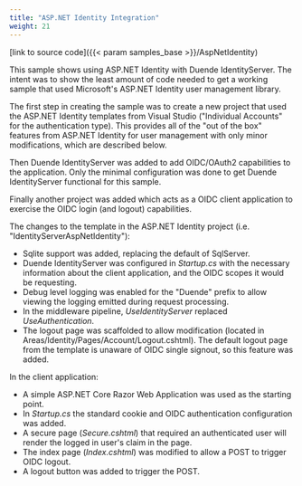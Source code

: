 ```yaml
---
title: "ASP.NET Identity Integration"
weight: 21
---
```


[link to source code]({{< param samples_base >}}/AspNetIdentity)

This sample shows using ASP.NET Identity with Duende IdentityServer. 
The intent was to show the least amount of code needed to get a working sample that used Microsoft's ASP.NET Identity user management library.

The first step in creating the sample was to create a new project that used the ASP.NET Identity templates from Visual Studio ("Individual Accounts" for the authentication type). This provides all of the "out of the box" features from ASP.NET Identity for user management with only minor modifications, which are described below.

Then Duende IdentityServer was added to add OIDC/OAuth2 capabilities to the application. Only the minimal configuration was done to get Duende IdentityServer functional for this sample.

Finally another project was added which acts as a OIDC client application to exercise the OIDC login (and logout) capabilities.

The changes to the template in the ASP.NET Identity project (i.e. "IdentityServerAspNetIdentity"):

* Sqlite support was added, replacing the default of SqlServer.
* Duende IdentityServer was configured in *Startup.cs* with the necessary information about the client application, and the OIDC scopes it would be requesting.
* Debug level logging was enabled for the "Duende" prefix to allow viewing the logging emitted during request processing.
* In the middleware pipeline, *UseIdentityServer* replaced *UseAuthentication*. 
* The logout page was scaffolded to allow modification (located in Areas/Identity/Pages/Account/Logout.cshtml). The default logout page from the template is unaware of OIDC single signout, so this feature was added.

In the client application:

* A simple ASP.NET Core Razor Web Application was used as the starting point.
* In *Startup.cs* the standard cookie and OIDC authentication configuration was added.
* A secure page (*Secure.cshtml*) that required an authenticated user will render the logged in user's claim in the page.
* The index page (*Index.cshtml*) was modified to allow a POST to trigger OIDC logout. 
* A logout button was added to trigger the POST.